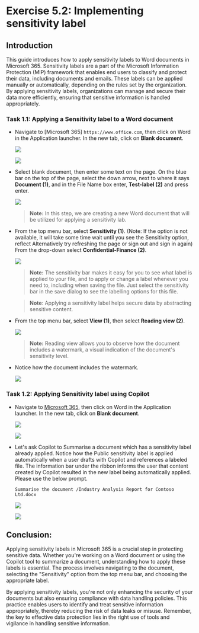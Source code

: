# Exercise 5.2: Implementing sensitivity label

## Introduction

This guide introduces how to apply sensitivity labels to Word documents in Microsoft 365. Sensitivity labels are a part of the Microsoft Information Protection (MIP) framework that enables end users to classify and protect their data, including documents and emails. These labels can be applied manually or automatically, depending on the rules set by the organization. By applying sensitivity labels, organizations can manage and secure their data more efficiently, ensuring that sensitive information is handled appropriately.

### Task 1.1: Applying a Sensitivity label to a Word document

- Navigate to [Microsoft 365] `https://www.office.com`, then click on Word in the Application launcher. In the new tab, click on **Blank document**.

   ![](./media/label1.1.png)

   ![](./media/label1.2.png)

- Select blank document, then enter some text on the page. On the blue bar on the top of the page, select the down arrow, next to where it says **Document (1)**, and in the File Name box enter, **Test-label (2)** and press enter.

   ![](./media/exercise3(2.36).png)

   >**Note:** In this step, we are creating a new Word document that will be utilized for applying a sensitivity lab.

- From the top menu bar, select **Sensitivity (1)**. (Note: If the option is not available, it will take some time wait until you see the Sensitivity option, reflect Alternatively try refreshing the page or sign out and sign in again) From the drop-down select **Confidential-Finance (2)**.

   ![](./media/exercise3(2.37).png)

    >**Note:** The sensitivity bar makes it easy for you to see what label is applied to your file, and to apply or change a label whenever you need to, including when saving the file. Just select the sensitivity bar in the save dialog to see the labelling options for this file.

    >**Note**: Applying a sensitivity label helps secure data by abstracting sensitive content.

- From the top menu bar, select **View (1)**, then select **Reading view (2)**.

   ![](./media/exercise3(2.38).png)

   >**Note:** Reading view allows you to observe how the document includes a watermark, a visual indication of the document's sensitivity level.

- Notice how the document includes the watermark.

   ![](./media/exercise3(2.39).png)

### Task 1.2: Applying Sensitivity label using Copilot

- Navigate to [Microsoft 365](https://www.office.com), then click on Word in the Application launcher. In the new tab, click on **Blank document**.

   ![](./media/label1.1.png)

   ![](./media/label1.2.png)

- Let's ask Copilot to Summarise a document which has a sensitivity label already applied. Notice how the Public sensitivity label is applied automatically when a user drafts with Copilot and references a labeled file. The information bar under the ribbon informs the user that content created by Copilot resulted in the new label being automatically applied. Please use the below prompt.

   ```
   Summarise the document /Industry Analysis Report for Contoso Ltd.docx
   ```

   ![](./media/label1.3.png)


   ![](./media/label1.4.png)

## Conclusion:
Applying sensitivity labels in Microsoft 365 is a crucial step in protecting sensitive data. Whether you're working on a Word document or using the Copilot tool to summarize a document, understanding how to apply these labels is essential. The process involves navigating to the document, selecting the "Sensitivity" option from the top menu bar, and choosing the appropriate label.

By applying sensitivity labels, you're not only enhancing the security of your documents but also ensuring compliance with data handling policies. This practice enables users to identify and treat sensitive information appropriately, thereby reducing the risk of data leaks or misuse. Remember, the key to effective data protection lies in the right use of tools and vigilance in handling sensitive information.

